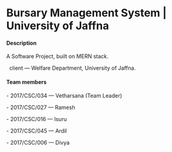# Bursary Management System | University of Jaffna

#### Description

A Software Project, built on MERN stack.

&nbsp; client — Welfare Department, University of Jaffna.

#### Team members

\- 2017/CSC/034 — Vetharsana (Team Leader)

\- 2017/CSC/027 — Ramesh

\- 2017/CSC/016 — Isuru

\- 2017/CSC/045 — Ardil

\- 2017/CSC/006 — Divya
